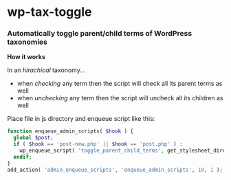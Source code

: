 # wp-tax-toggle

### Automatically toggle parent/child terms of WordPress taxonomies

**How it works**

In an _hirachical_ taxonomy…
- when _checking_ any term then the script will check all its parent terms as well
- when _unchecking_ any term then the script will uncheck all its children as well

Place file in js directory and enqueue script like this:

```php
function enqueue_admin_scripts( $hook ) {
  global $post;
  if ( $hook == 'post-new.php' || $hook == 'post.php' ) :
    wp_enqueue_script( 'toggle_parent_child_terms', get_stylesheet_directory_uri() . '/js/toggle-parent-child-terms.js', array( 'jquery' ) );
  endif;
}
add_action( 'admin_enqueue_scripts', 'enqueue_admin_scripts', 10, 1 );
```

